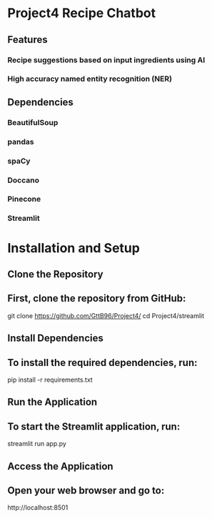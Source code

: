# Project4 Recipe Chatbot
## Features
### Recipe suggestions based on input ingredients using AI
### High accuracy named entity recognition (NER)

## Dependencies
### BeautifulSoup
### pandas
### spaCy
### Doccano
### Pinecone
### Streamlit
# Installation and Setup
## Clone the Repository
## First, clone the repository from GitHub:

git clone https://github.com/GttB96/Project4/
cd Project4/streamlit

## Install Dependencies
## To install the required dependencies, run:

pip install -r requirements.txt

## Run the Application
## To start the Streamlit application, run:

streamlit run app.py

## Access the Application
## Open your web browser and go to:

http://localhost:8501

